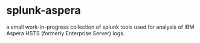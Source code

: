 # splunk-aspera
a small work-in-progress collection of splunk tools used for analysis of IBM Aspera HSTS (formerly Enterprise Server) logs.
